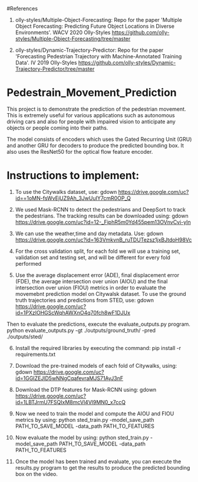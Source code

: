 #References

1. olly-styles/Multiple-Object-Forecasting: Repo for the paper 'Multiple Object Forecasting: Predicting Future Object Locations in Diverse Environments'. WACV 2020 Olly-Styles https://github.com/olly-styles/Multiple-Object-Forecasting/tree/master

2. olly-styles/Dynamic-Trajectory-Predictor: Repo for the paper 'Forecasting Pedestrian Trajectory with Machine-Annotated Training Data'. IV 2019 Olly-Styles https://github.com/olly-styles/Dynamic-Trajectory-Predictor/tree/master


# Pedestrain_Movement_Prediction
This project is to demonstrate the prediction of the pedestrian movement. This is extremely useful for various applications such as autonomous driving cars and also for people with impaired vision to anticipate any objects or people coming into their paths.

The model consists of encoders which uses the Gated Recurring Unit (GRU) and another GRU for decoders to produce the predicted bounding box. It also uses the ResNet50 for the optical flow feature encoder.

# Instructions to implement:

1. To use the Citywalks dataset, use:
   gdown https://drive.google.com/uc?id==1oMN-fsWvEjUZ9Ah_3JwUuIY7cmR0OP_Q

2. We used Mask-RCNN to detect the pedestrians and DeepSort to track the pedestrians. The tracking results can be downloaded using:
   gdown https://drive.google.com/uc?id=12-_FiphR5m0Yd455pem13OVnvCvi-yIn

3. We can use the weather,time and day metadata. Use:
   gdown https://drive.google.com/uc?id=163VmkvnB_ruTDUTezsz1jxBJtdoH98Vc

4. For the cross validation split, for each fold we will use a training set, validation set and testing set, and will be different for every fold performed
   
5. Use the average displacement error (ADE), final displacement error (FDE), the average intersection over union (AIOU) and the final intersection over union (FIOU) metrics in order to evaluate the movemebnt prediction model on Citywalsk dataset. To use the ground truth trajectories and predictions from STED, use:
  gdown https://drive.google.com/uc?id=1PXzIOHGScWqhAWXnO4q70fch8wF1DJUx

  Then to evaluate the predictions, execute the evaluate_outputs.py program.
  python evaluate_outputs.py -gt ./outputs/ground_truth/ -pred ./outputs/sted/

6. Install the required libraries by executing the command:
   pip install -r requirements.txt

7. Download the pre-trained models of each fold of Citywalks, using:
   gdown https://drive.google.com/uc?id=1GGIZEJlD5wNNgCqafevraMJS71AyJ3nF

8. Download the DTP features for Mask-RCNN using:
   gdown https://drive.google.com/uc?id=1LBTJrmU7FSQIxM8mcVl4Vl9MN0_x7ccQ

9. Now we need to train the model and compute the AIOU and FIOU metrics by using:
    python sted_train.py -model_save_path PATH_TO_SAVE_MODEL -data_path PATH_TO_FEATURES

10. Now evaluate the model by using:
    python sted_train.py -model_save_path PATH_TO_SAVE_MODEL -data_path PATH_TO_FEATURES

11. Once the model has been trained and evaluate, you can execute the results.py program to get the results to produce the predicted bounding box on the video.






